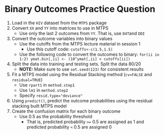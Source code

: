 # Binary Outcomes Practice Question

1. Load in the `HIV` dataset from the `MTPS` package
2. Convert `XX` and `YY` into matrices to use in MTPS
    - Use only the last 2 outcomes from `YY`. That is, use `D4T`and `DDI`
3. Convert the outcome variables into binary values
    - Use the cutoffs from the MTPS lecture material in session 1
        - Use this cutoff code: `cutoffs<-c(1.5,1.5)`
    - Use the following code to convert the outcomes to binary: `for(ii in 1:2) ymat.bin[,ii] <- (10^ymat[,ii] < cutoffs[ii])`
4. Split the data into training and testing sets. Split the data 80/20
    - **NOTE:** Make sure to use `set.seed(123)` for consistent results
5. Fit a MTPS model using the Residual Stacking method (`cv=FALSE` and `residual=TRUE`)
    - Use `rpart1` in `method.step1`
    - Use `lm1` in `method.step2`
    - Specify `resid.type="deviance"`
6. Using `predict()`, predict the outcome probabilities using the residual stacking built MTPS model
7. Create the confusion matrix for each binary outcome
    - Use 0.5 as the probability threshold
        - That is, predicted probability `>=` 0.5 are assigned as 1 and predicted probability `<` 0.5 are assigned 0
        








